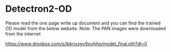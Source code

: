 # Detectron2-OD

Please read the one page write up document and you can find the trained OD model from the below website. Note: The PAN images were downloaded from the internet


https://www.dropbox.com/s/ibknxzgy9xvhjhs/model_final.pth?dl=0
